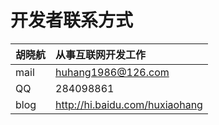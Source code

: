 # 开发者联系方式 #

| 胡晓航 |从事互联网开发工作|
|:----------|:--------------------------|
| mail      | huhang1986@126.com        |
| QQ        | 284098861                 |
| blog      | http://hi.baidu.com/huxiaohang |